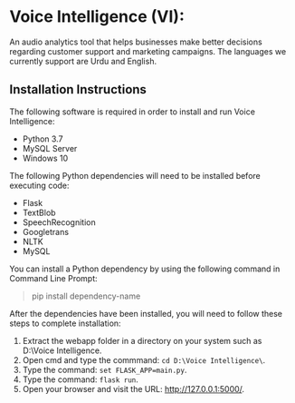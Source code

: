 # Voice Intelligence (VI):
An audio analytics tool that helps businesses make better decisions regarding customer support and marketing campaigns. The languages we currently support are Urdu and English.

## Installation Instructions
The following software is required in order to install and run Voice Intelligence:
- Python 3.7
- MySQL Server
- Windows 10

The following Python dependencies will need to be installed before executing code:
- Flask
- TextBlob
- SpeechRecognition
- Googletrans
- NLTK
- MySQL

You can install a Python dependency by using the following command in Command Line Prompt:
> pip install dependency-name

After the dependencies have been installed, you will need to follow these steps to complete installation:
1. Extract the webapp folder in a directory on your system such as D:\Voice Intelligence\.
2. Open cmd and type the commmand: ```cd D:\Voice Intelligence\```.
3. Type the command: ```set FLASK_APP=main.py```.
4. Type the command: ```flask run```.
5. Open your browser and visit the URL: http://127.0.0.1:5000/.

